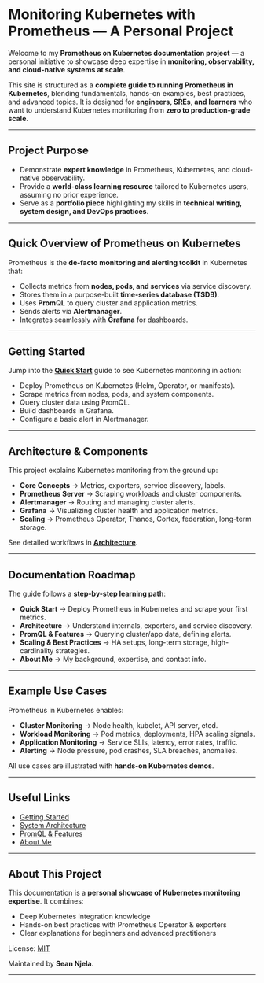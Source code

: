 # Monitoring Kubernetes with Prometheus — A Personal Project

Welcome to my **Prometheus on Kubernetes documentation project** — a personal initiative to showcase deep expertise in **monitoring, observability, and cloud-native systems at scale**.

This site is structured as a **complete guide to running Prometheus in Kubernetes**, blending fundamentals, hands-on examples, best practices, and advanced topics.
It is designed for **engineers, SREs, and learners** who want to understand Kubernetes monitoring from **zero to production-grade scale**.

---

## Project Purpose

* Demonstrate **expert knowledge** in Prometheus, Kubernetes, and cloud-native observability.
* Provide a **world-class learning resource** tailored to Kubernetes users, assuming no prior experience.
* Serve as a **portfolio piece** highlighting my skills in **technical writing, system design, and DevOps practices**.

---

## Quick Overview of Prometheus on Kubernetes

Prometheus is the **de-facto monitoring and alerting toolkit** in Kubernetes that:

* Collects metrics from **nodes, pods, and services** via service discovery.
* Stores them in a purpose-built **time-series database (TSDB)**.
* Uses **PromQL** to query cluster and application metrics.
* Sends alerts via **Alertmanager**.
* Integrates seamlessly with **Grafana** for dashboards.

---

## Getting Started

Jump into the **[Quick Start](0-quickstart/1-getting-started.md)** guide to see Kubernetes monitoring in action:

* Deploy Prometheus on Kubernetes (Helm, Operator, or manifests).
* Scrape metrics from nodes, pods, and system components.
* Query cluster data using PromQL.
* Build dashboards in Grafana.
* Configure a basic alert in Alertmanager.

---

## Architecture & Components

This project explains Kubernetes monitoring from the ground up:

* **Core Concepts** → Metrics, exporters, service discovery, labels.
* **Prometheus Server** → Scraping workloads and cluster components.
* **Alertmanager** → Routing and managing cluster alerts.
* **Grafana** → Visualizing cluster health and application metrics.
* **Scaling** → Prometheus Operator, Thanos, Cortex, federation, long-term storage.

See detailed workflows in **[Architecture](1-architecture/0-overview.md)**.

---

## Documentation Roadmap

The guide follows a **step-by-step learning path**:

* **Quick Start** → Deploy Prometheus in Kubernetes and scrape your first metrics.
* **Architecture** → Understand internals, exporters, and service discovery.
* **PromQL & Features** → Querying cluster/app data, defining alerts.
* **Scaling & Best Practices** → HA setups, long-term storage, high-cardinality strategies.
* **About Me** → My background, expertise, and contact info.

---

## Example Use Cases

Prometheus in Kubernetes enables:

* **Cluster Monitoring** → Node health, kubelet, API server, etcd.
* **Workload Monitoring** → Pod metrics, deployments, HPA scaling signals.
* **Application Monitoring** → Service SLIs, latency, error rates, traffic.
* **Alerting** → Node pressure, pod crashes, SLA breaches, anomalies.

All use cases are illustrated with **hands-on Kubernetes demos**.

---

## Useful Links

* [Getting Started](0-quickstart/1-getting-started.md)
* [System Architecture](1-architecture/0-overview.md)
* [PromQL & Features](2-project/prometheus.md)
* [About Me](4-about/0-about.md)

---

## About This Project

This documentation is a **personal showcase of Kubernetes monitoring expertise**.
It combines:

* Deep Kubernetes integration knowledge
* Hands-on best practices with Prometheus Operator & exporters
* Clear explanations for beginners and advanced practitioners

License: [MIT](https://github.com/sean-njela/k8s_monitoring/blob/main/LICENSE)

Maintained by **Sean Njela**.

---